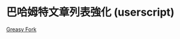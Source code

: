 # 巴哈姆特文章列表強化 (userscript)

[Greasy Fork](https://greasyfork.org/zh-TW/scripts/40596-%E5%B7%B4%E5%93%88%E5%A7%86%E7%89%B9%E6%96%87%E7%AB%A0%E5%88%97%E8%A1%A8%E5%BC%B7%E5%8C%96)
